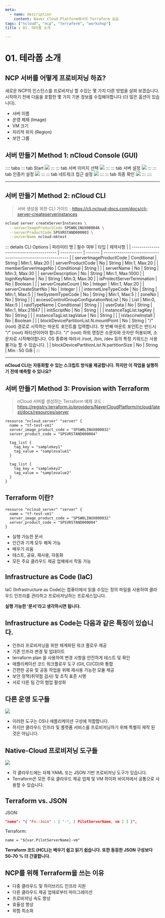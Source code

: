 ```yaml
---
meta:
  - name: description
    content: Naver Cloud Platform에서의 Terraform 실습
tags: ["ncloud", "ncp", "terraform", "workshop"]
title : 01. 테라폼 소개

---
```


# 01. 테라폼 소개

## NCP 서버를 어떻게 프로비저닝 하죠?

새로운 NCP의 인스턴스를 프로비저닝 할 수있는 몇 가지 다른 방법을 살펴 보겠습니다. 시작하기 전에 다음을 포함한 몇 가지 기본 정보를 수집해야합니다 (더 많은 옵션이 있습니다).

- 서버 이름
- 운영 체제 (Image)
- VM 크기
- 지리적 위치 (Region)
- 보안 그룹

## 서버 만들기 Method 1:  nCloud Console (GUI)
:::: tabs
::: tab Start
![](./image/GUI01.png)
:::
::: tab 서버 이미지 선택
![](./image/GUI02.png)
:::
::: tab 서버 설정
![](./image/GUI03.png)
:::
::: tab 인증키 설정
![](./image/GUI04.png)
:::
::: tab 네트워크 접근 설정
![](./image/GUI05.png)
:::
::: tab 최종 확인
![](./image/GUI06.png)
:::
::::

---

## 서버 만들기 Method 2:  nCloud CLI

> 서버 생성을 위한 CLI 가이드 : <https://cli.ncloud-docs.com/docs/cli-server-createserverinstances>
```bash
ncloud server createServerInstances \
  --serverImageProductCode SPSW0LINUX000046 \
  --serverProductCode SPSVRSTAND000003 \
  --serverName ncloud-mktest
```

::: details CLI Options
| 파라미터 명                              | 필수 여부   | 타입    | 제약사항                                                     |
| ---------------------------------------- | ----------- | ------- | ------------------------------------------------------------ |
| serverImageProductCode                   | Conditional | String  | Min:1, Max:20                                                |
| serverProductCode                        | No          | String  | Min:1, Max:20                                                |
| memberServerImageNo                      | Conditional | String  |                                                              |
| serverName                               | No          | String  | Min:3, Max:30                                                |
| serverDescription                        | No          | String  | Min:1, Max:1000                                              |
| loginKeyName                             | No          | String  | Min:3, Max:30                                                |
| isProtectServerTermination               | No          | Boolean |                                                              |
| serverCreateCount                        | No          | Integer | Min:1, Max:20                                                |
| serverCreateStartNo                      | No          | Integer |                                                              |
| internetLineTypeCode                     | No          | String  | Min:1, Max:5                                                 |
| feeSystemTypeCode                        | No          | String  | Min:1, Max:5                                                 |
| zoneNo                                   | No          | String  |                                                              |
| accessControlGroupConfigurationNoList    | No          | List    | Min:0, Max:5                                                 |
| raidTypeName                             | Conditional | String  |                                                              |
| userData                                 | No          | String  | Min:1, Max:21847                                             |
| initScriptNo                             | No          | String  |                                                              |
| instanceTagList.tagKey                   | No          | String  |                                                              |
| instanceTagList.tagValue                 | No          | String  |                                                              |
| isVaccineInstall                         | No          | Boolean |                                                              |
| blockDevicePartitionList.N.mountPoint    | No          | String  | "/" (root) 경로로 시작하는 마운트 포인트를 입력합니다. 첫 번째 마운트 포인트는 반드시 "/" (root) 파티션이어야 합니다. "/" (root) 하위 명칭은 소문자와 숫자만 허용되며, 소문자로 시작해야합니다. OS 종류에 따라서 /root, /bin, /dev 등의 특정 키워드는 사용 불가능 할 수 있습니다. |
| blockDevicePartitionList.N.partitionSize | No          | String  | Min : 50 GiB                                                 |
:::

---

**nCloud CLI는 자동화할 수 있는 스크립트 방식을 제공합니다. 하지만 이 작업을 실행하기 전에 예측할 수 있나요?**


## 서버 만들기 Method 3: Provision with Terraform
> nCloud 서버를 생성하는 Terraform 예제 코드 : <https://registry.terraform.io/providers/NaverCloudPlatform/ncloud/latest/docs/resources/server>
```hcl
resource "ncloud_server" "server" {
  name = "tf-test-vm1"
  server_image_product_code = "SPSW0LINUX000032"
  server_product_code = "SPSVRSTAND000004"

  tag_list {
    tag_key = "samplekey1"
    tag_value = "samplevalue1"
  }

  tag_list {
    tag_key = "samplekey2"
    tag_value = "samplevalue2"
  }
}
```

## Terraform 이란?

```hcl
resource "ncloud_server" "server" {
  name = "tf-test-vm1"
  server_image_product_code = "SPSW0LINUX000032"
  server_product_code = "SPSVRSTAND000004"
}
```

- 실행 가능한 문서
- 인간과 기계 모두 해독 가능
- 배우기 쉬움
- 테스트, 공유, 재사용, 자동화
- 모든 주요 클라우드 제공 업체에서 작동 가능

## Infrastructure as Code (IaC)

IaC (Infrastructure as Code)는 컴퓨터에서 읽을 수있는 정의 파일을 사용하여 클라우드 인프라를 관리하고 프로비저닝하는 프로세스입니다.

**실행 가능한 '문서'라고 생각하시면 됩니다.**

## Infrastructure as Code는 다음과 같은 특징이 있습니다.

- 인프라 프로비저닝을 위한 체계화된 워크 플로우 제공
- 기존 인프라 변경 및 업데이트
- terraform plan 을 사용하여 변경 사항을 안전하게 테스트 및 확인
- 애플리케이션 코드 워크플로우 도구 (Git, CI/CD)와 통합
- 간편한 공유 및 공동 작업을 위해 재사용 가능한 모듈 제공
- 보안 정책(취약점 검사) 및 조직 표준 시행
- 서로 다른 팀 간의 협업 활성화

## 다른 운영 도구들

![](./image/infra_tools.png)

- 이러한 도구는 OS나 애플리케이션 구성에 적합합니다.
- 하지만 클라우드 인프라 및 플랫폼 서비스를 프로비저닝하기 위해 특별히 제작 된 것은 아닙니다.

## Native-Cloud 프로비저닝 도구들

![](./image/cloud-provisioning-tools.png)

- 각 클라우드에는 자체 YAML 또는 JSON 기반 프로비저닝 도구가 있습니다.
- Terraform은 모든 주요 클라우드 제공 업체 및 VM 하이퍼 바이저에서 공통으로 사용할 수 있습니다.

## Terraform vs. JSON

JSON:
```json
"name": "{ "Fn::Join" : [ "-", [ PilotServerName, vm ] ] }",
```

Terraform:
```hcl
name = "${var.PilotServerName}-vm"
```

**Terraform 코드 (HCL)는 배우기 쉽고 읽기 쉽습니다. 또한 동등한 JSON 구성보다 50-70 % 더 간결합니다.**

## NCP를 위해 Terraform을 쓰는 이유

- 다중 클라우드 및 하이브리드 인프라 지원
- 다른 클라우드 제공 업체로부터 마이그레이션
- 프로비저닝 속도 향상
- 효율성 향상
- 위험 최소화
